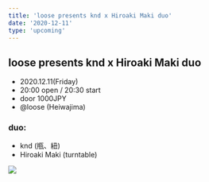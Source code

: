 ```yaml
---
title: 'loose presents knd x Hiroaki Maki duo'
date: '2020-12-11'
type: 'upcoming'
---
```


## loose presents knd x Hiroaki Maki duo

* 2020.12.11(Friday)
* 20:00 open / 20:30 start
* door 1000JPY 
* @loose (Heiwajima)

### duo:
* knd (瓶、紐)
* Hiroaki Maki (turntable)

![](https://twitter.com/_un_known_s_/status/1333969847273676801/photo/1)